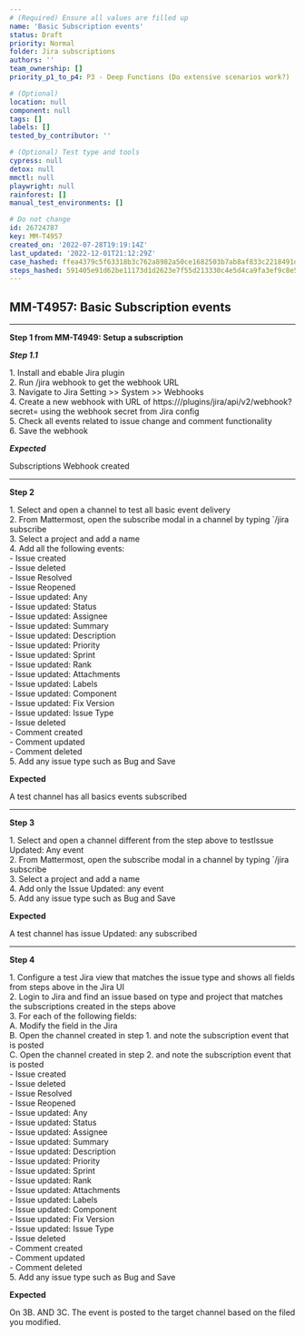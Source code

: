```yaml
---
# (Required) Ensure all values are filled up
name: 'Basic Subscription events'
status: Draft
priority: Normal
folder: Jira subscriptions
authors: ''
team_ownership: []
priority_p1_to_p4: P3 - Deep Functions (Do extensive scenarios work?)

# (Optional)
location: null
component: null
tags: []
labels: []
tested_by_contributor: ''

# (Optional) Test type and tools
cypress: null
detox: null
mmctl: null
playwright: null
rainforest: []
manual_test_environments: []

# Do not change
id: 26724787
key: MM-T4957
created_on: '2022-07-28T19:19:14Z'
last_updated: '2022-12-01T21:12:29Z'
case_hashed: ffea4379c5f63318b3c762a8982a50ce1682503b7ab8af833c2218491d1da0a7b89c14536c73271eb0c9bd9b72437b2a
steps_hashed: 591405e91d62be11173d1d2623e7f55d213330c4e5d4ca9fa3ef9c8e55c2592eafe5716d3b1dc7183531229eec124a72
---
```


<!-- (Auto-generated) Based on frontmatter's "key" and "name" -->

## MM-T4957: Basic Subscription events

---

**Step 1 from MM-T4949: Setup a subscription**

<!-- (Auto-generated) Note: Step 1.1 should not be updated here. Instead, modify directly to the referenced MM-T4949 test case. -->

_**Step 1.1**_

1\. Install and ebable Jira plugin\
2\. Run /jira webhook to get the webhook URL\
3\. Navigate to Jira Setting >> System >> Webhooks\
4\. Create a new webhook with URL of https\:///plugins/jira/api/v2/webhook?secret= using the webhook secret from Jira config\
5\. Check all events related to issue change and comment functionality\
6\. Save the webhook

_**Expected**_

Subscriptions Webhook created

---

**Step 2**

1\. Select and open a channel to test all basic event delivery\
2\. From Mattermost, open the subscribe modal in a channel by typing \`/jira subscribe\
3\. Select a project and add a name\
4\. Add all the following events:\
\- Issue created\
\- Issue deleted\
\- Issue Resolved\
\- Issue Reopened\
\- Issue updated: Any\
\- Issue updated: Status\
\- Issue updated: Assignee\
\- Issue updated: Summary\
\- Issue updated: Description\
\- Issue updated: Priority\
\- Issue updated: Sprint\
\- Issue updated: Rank\
\- Issue updated: Attachments\
\- Issue updated: Labels\
\- Issue updated: Component\
\- Issue updated: Fix Version\
\- Issue updated: Issue Type\
\- Issue deleted\
\- Comment created\
\- Comment updated\
\- Comment deleted\
5\. Add any issue type such as Bug and Save

**Expected**

A test channel has all basics events subscribed

---

**Step 3**

1\. Select and open a channel different from the step above to testIssue Updated: Any event\
2\. From Mattermost, open the subscribe modal in a channel by typing \`/jira subscribe\
3\. Select a project and add a name\
4\. Add only the Issue Updated: any event\
5\. Add any issue type such as Bug and Save

**Expected**

A test channel has issue Updated: any subscribed

---

**Step 4**

1\. Configure a test Jira view that matches the issue type and shows all fields from steps above in the Jira UI\
2\. Login to Jira and find an issue based on type and project that matches the subscriptions created in the steps above\
3\. For each of the following fields:\
A. Modify the field in the Jira\
B. Open the channel created in step 1. and note the subscription event that is posted\
C. Open the channel created in step 2. and note the subscription event that is posted\
\- Issue created\
\- Issue deleted\
\- Issue Resolved\
\- Issue Reopened\
\- Issue updated: Any\
\- Issue updated: Status\
\- Issue updated: Assignee\
\- Issue updated: Summary\
\- Issue updated: Description\
\- Issue updated: Priority\
\- Issue updated: Sprint\
\- Issue updated: Rank\
\- Issue updated: Attachments\
\- Issue updated: Labels\
\- Issue updated: Component\
\- Issue updated: Fix Version\
\- Issue updated: Issue Type\
\- Issue deleted\
\- Comment created\
\- Comment updated\
\- Comment deleted\
5\. Add any issue type such as Bug and Save

**Expected**

On 3B. AND 3C. The event is posted to the target channel based on the filed you modified.
